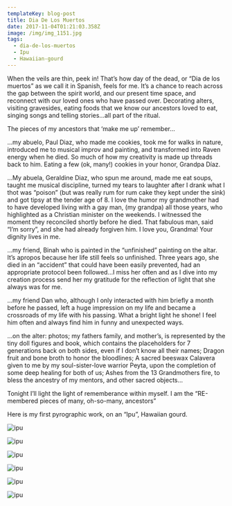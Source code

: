 ```yaml
---
templateKey: blog-post
title: Dia De Los Muertos
date: 2017-11-04T01:21:03.358Z
image: /img/img_1151.jpg
tags:
  - dia-de-los-muertos
  - Ipu
  - Hawaiian-gourd
---
```

When the veils are thin, peek in! That’s how day of the dead, or “Dia de los muertos” as we call it in Spanish, feels for me. It’s a chance to reach across the gap between the spirit world, and our present time space, and reconnect with our loved ones who have passed over. Decorating alters, visiting gravesides, eating foods that we know our ancestors loved to eat, singing songs and telling stories…all part of the ritual.

The pieces of my ancestors that ‘make me up’ remember…

…my abuelo, Paul Diaz, who made me cookies, took me for walks in nature, introduced me to musical improv and painting, and transformed into Raven energy when he died. So much of how my creativity is made up threads back to him. Eating a few (ok, many!) cookies in your honor, Grandpa Díaz.

…My abuela, Geraldine Diaz, who spun me around, made me eat soups, taught me musical discipline, turned my tears to laughter after I drank what I thot was “poison” (but was really rum for rum cake they kept under the sink) and got tipsy at the tender age of 8. I love the humor my grandmother had to have developed living with a gay man, (my grandpa) all those years, who highlighted as a Christian minister on the weekends. I witnessed the moment they reconciled shortly before he died. That fabulous man, said “I’m sorry”, and she had already forgiven him. I love you, Grandma! Your dignity lives in me.

…my friend, Binah who is painted in the “unfinished” painting on the altar. It’s apropos because her life still feels so unfinished. Three years ago, she died in an “accident” that could have been easily prevented, had an appropriate protocol been followed…I miss her often and as I dive into my creation process send her my gratitude for the reflection of light that she always was for me. 

…my friend Dan who, although I only interacted with him briefly a month before he passed, left a huge impression on my life and became a crossroads of my life with his passing. What a bright light he shone! I feel him often and always find him in funny and unexpected ways.

…on the alter: photos; my fathers family, and mother’s, is represented by the tiny doll figures and book, which contains the placeholders for 7 generations back on both sides, even if I don’t know all their names; Dragon fruit and bone broth to honor the bloodlines; A sacred beeswax Calavera given to me by my soul-sister-love warrior Peyta, upon the completion of some deep healing for both of us; Ashes from the 13 Grandmothers fire, to bless the ancestry of my mentors, and other sacred objects…

Tonight I’ll light the light of rememberance within myself. I am the “RE-membered pieces of many, oh-so-many, ancestors”

Here is my first pyrographic work, on an “Ipu”, Hawaiian gourd.

![ipu](/img/img_1154.jpg)

![ipu](/img/img_1155.jpg)

![ipu](/img/img_1156.jpg)

![ipu](/img/img_1157.jpg)

![ipu](/img/img_1158.jpg)

![ipu](/img/img_1159.jpg)
